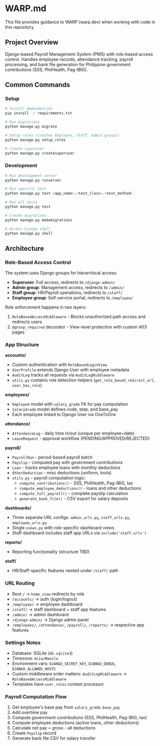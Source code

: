 # WARP.md

This file provides guidance to WARP (warp.dev) when working with code in this repository.

## Project Overview
Django-based Payroll Management System (PMS) with role-based access control. Handles employee records, attendance tracking, payroll processing, and bank file generation for Philippine government contributions (SSS, PhilHealth, Pag-IBIG).

## Common Commands

### Setup
```bash
# Install dependencies
pip install -r requirements.txt

# Run migrations
python manage.py migrate

# Setup roles (creates Employee, Staff, Admin groups)
python manage.py setup_roles

# Create superuser
python manage.py createsuperuser
```

### Development
```bash
# Run development server
python manage.py runserver

# Run specific test
python manage.py test <app_name>.<test_class>.<test_method>

# Run all tests
python manage.py test

# Create migrations
python manage.py makemigrations

# Access Django shell
python manage.py shell
```

## Architecture

### Role-Based Access Control
The system uses Django groups for hierarchical access:
- **Superuser**: Full access, redirects to `/django-admin/`
- **Admin group**: Management access, redirects to `/admin/`
- **Staff group**: HR/Payroll operations, redirects to `/staff/`
- **Employee group**: Self-service portal, redirects to `/employee/`

Role enforcement happens in two layers:
1. `RoleBasedAccessMiddleware` - Blocks unauthorized path access and redirects users
2. `@group_required` decorator - View-level protection with custom 403 pages

### App Structure

**accounts/**
- Custom authentication with `RoleBasedLoginView`
- `UserProfile` extends Django User with employee metadata
- `AuditLog` tracks all requests via `AuditLogMiddleware`
- `utils.py` contains role detection helpers (`get_role_based_redirect_url`, `user_has_role`)

**employees/**
- `Employee` model with `salary_grade` FK for pay computation
- `SalaryGrade` model defines code, step, and base_pay
- Each employee linked to Django User via OneToOne

**attendance/**
- `AttendanceLog` - daily time in/out (unique per employee+date)
- `LeaveRequest` - approval workflow (PENDING/APPROVED/REJECTED)

**payroll/**
- `PayrollRun` - period-based payroll batch
- `Payslip` - computed pay with government contributions
- `Loan` - tracks employee loans with monthly deductions
- `OtherDeduction` - misc deductions (uniform, tools)
- `utils.py` - payroll computation logic:
  - `compute_contributions()` - SSS, PhilHealth, Pag-IBIG, tax
  - `compute_employee_deductions()` - loans and other deductions
  - `compute_full_payroll()` - complete payslip calculation
  - `generate_bank_file()` - CSV export for salary deposits

**dashboards/**
- Three separate URL configs: `admin_urls.py`, `staff_urls.py`, `employee_urls.py`
- Single `views.py` with role-specific dashboard views
- Staff dashboard includes staff app URLs via `include('staff.urls')`

**reports/**
- Reporting functionality (structure TBD)

**staff/**
- HR/Staff-specific features nested under `/staff/` path

### URL Routing
- Root `/` → `home_view` redirects by role
- `/accounts/` → auth (login/logout)
- `/employee/` → employee dashboard
- `/staff/` → staff dashboard + staff app features
- `/admin/` → admin dashboard
- `/django-admin/` → Django admin panel
- `/employees/`, `/attendance/`, `/payroll/`, `/reports/` → respective app features

### Settings Notes
- Database: SQLite (`db.sqlite3`)
- Timezone: `Asia/Manila`
- Environment vars: `DJANGO_SECRET_KEY`, `DJANGO_DEBUG`, `DJANGO_ALLOWED_HOSTS`
- Custom middleware order matters: `AuditLogMiddleware` → `RoleBasedAccessMiddleware`
- Templates have `user_roles` context processor

### Payroll Computation Flow
1. Get employee's base pay from `salary_grade.base_pay`
2. Add overtime pay
3. Compute government contributions (SSS, PhilHealth, Pag-IBIG, tax)
4. Compute employee deductions (active loans, other deductions)
5. Calculate net pay = gross - all deductions
6. Create `Payslip` record
7. Generate bank file CSV for salary transfer
